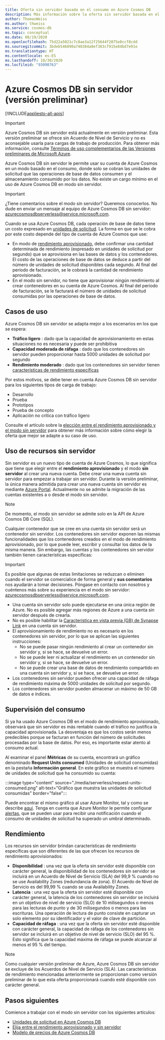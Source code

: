 ```yaml
---
title: Oferta sin servidor basada en el consumo en Azure Cosmos DB
description: Más información sobre la oferta sin servidor basada en el consumo de Azure Cosmos DB.
author: ThomasWeiss
ms.author: thweiss
ms.service: cosmos-db
ms.topic: conceptual
ms.date: 08/19/2020
ms.openlocfilehash: 75d22a5021c7c8ae3a12f25644f2875e0ccf8cdd
ms.sourcegitcommit: 3bdeb546890a740384a8ef383cf915e84bd7e91e
ms.translationtype: HT
ms.contentlocale: es-ES
ms.lasthandoff: 10/30/2020
ms.locfileid: "93098763"
---
```

# <a name="azure-cosmos-db-serverless-preview"></a>Azure Cosmos DB sin servidor (versión preliminar)
[!INCLUDE[appliesto-all-apis](includes/appliesto-all-apis.md)]

> [!IMPORTANT]
> Azure Cosmos DB sin servidor está actualmente en versión preliminar. Esta versión preliminar se ofrece sin Acuerdo de Nivel de Servicio y no es aconsejable usarla para cargas de trabajo de producción. Para obtener más información, consulte [Términos de uso complementarios de las Versiones preliminares de Microsoft Azure](https://azure.microsoft.com/support/legal/preview-supplemental-terms/).

Azure Cosmos DB sin servidor le permite usar su cuenta de Azure Cosmos en un modo basado en el consumo, donde solo se cobran las unidades de solicitud que las operaciones de base de datos consumen y el almacenamiento consumido por los datos. No existe un cargo mínimo en el uso de Azure Cosmos DB en modo sin servidor.

> [!IMPORTANT] 
> ¿Tiene comentarios sobre el modo sin servidor? Queremos conocerlos. No dude en enviar un mensaje al equipo de Azure Cosmos DB sin servidor: [azurecosmosdbserverless@service.microsoft.com](mailto:azurecosmosdbserverless@service.microsoft.com).

Cuando se usa Azure Cosmos DB, cada operación de base de datos tiene un costo expresado en [unidades de solicitud](request-units.md). La forma en que se le cobra por este costo depende del tipo de cuenta de Azure Cosmos que use:

- En modo de [rendimiento aprovisionado](set-throughput.md), debe confirmar una cantidad determinada de rendimiento (expresado en unidades de solicitud por segundo) que se aprovisiona en las bases de datos y los contenedores. El costo de las operaciones de base de datos se deduce a partir del número de unidades de solicitud disponibles cada segundo. Al final del período de facturación, se le cobrará la cantidad de rendimiento aprovisionado.
- En el modo sin servidor, no tiene que aprovisionar ningún rendimiento al crear contenedores en su cuenta de Azure Cosmos. Al final del período de facturación, se le facturará el número de unidades de solicitud consumidas por las operaciones de base de datos.

## <a name="use-cases"></a>Casos de uso

Azure Cosmos DB sin servidor se adapta mejor a los escenarios en los que se espera:

- **Tráfico ligero** : dado que la capacidad de aprovisionamiento en estas situaciones no es necesaria y puede ser prohibitiva
- **Capacidad moderada de ráfaga** : dado que los contenedores sin servidor pueden proporcionar hasta 5000 unidades de solicitud por segundo
- **Rendimiento moderado** : dado que los contenedores sin servidor tienen [características de rendimiento específicas](#performance)

Por estos motivos, se debe tener en cuenta Azure Cosmos DB sin servidor para los siguientes tipos de carga de trabajo:

- Desarrollo
- Prueba
- Prototipos
- Prueba de concepto
- Aplicación no crítica con tráfico ligero

Consulte el artículo sobre la [elección entre el rendimiento aprovisionado y el modo sin servidor](throughput-serverless.md) para obtener más información sobre cómo elegir la oferta que mejor se adapte a su caso de uso.

## <a name="using-serverless-resources"></a>Uso de recursos sin servidor

Sin servidor es un nuevo tipo de cuenta de Azure Cosmos, lo que significa que tiene que elegir entre el **rendimiento aprovisionado** y el modo **sin servidor** al crear una nueva cuenta. Debe crear una nueva cuenta sin servidor para empezar a trabajar sin servidor. Durante la versión preliminar, la única manera admitida para crear una nueva cuenta sin servidor es mediante [Azure Portal](create-cosmosdb-resources-portal.md). Actualmente no se admite la migración de las cuentas existentes a o desde el modo sin servidor.

> [!NOTE]
> De momento, el modo sin servidor se admite solo en la API de Azure Cosmos DB Core (SQL).

Cualquier contenedor que se cree en una cuenta sin servidor será un contenedor sin servidor. Los contenedores sin servidor exponen las mismas funcionalidades que los contenedores creados en el modo de rendimiento aprovisionado, por lo que puede leer, escribir y consultar los datos de la misma manera. Sin embargo, las cuentas y los contenedores sin servidor también tienen características específicas:

> [!IMPORTANT]
> Es posible que algunas de estas limitaciones se reduzcan o eliminen cuando el servidor se comercialice de forma general y **sus comentarios** nos ayudarán a tomar decisiones. Póngase en contacto con nosotros y cuéntenos más sobre su experiencia en el modo sin servidor: [azurecosmosdbserverless@service.microsoft.com](mailto:azurecosmosdbserverless@service.microsoft.com).

- Una cuenta sin servidor solo puede ejecutarse en una única región de Azure. No es posible agregar más regiones de Azure a una cuenta sin servidor después de crearla.
- No es posible habilitar la [Característica en vista previa (GB) de Synapse Link](synapse-link.md) en una cuenta sin servidor.
- El aprovisionamiento de rendimiento no es necesario en los contenedores sin servidor, por lo que se aplican las siguientes instrucciones:
    - No se puede pasar ningún rendimiento al crear un contenedor sin servidor y, si se hace, se devuelve un error.
    - No se puede leer ni actualizar el rendimiento en un contenedor sin servidor y, si se hace, se devuelve un error.
    - No se puede crear una base de datos de rendimiento compartido en una cuenta sin servidor y, si se hace, se devuelve un error.
- Los contenedores sin servidor pueden ofrecer una capacidad de ráfaga de rendimiento máxima de 5000 unidades de solicitud por segundo.
- Los contenedores sin servidor pueden almacenar un máximo de 50 GB de datos e índices.

## <a name="monitoring-your-consumption"></a>Supervisión del consumo

Si ya ha usado Azure Cosmos DB en el modo de rendimiento aprovisionado, observará que sin servidor es más rentable cuando el tráfico no justifica la capacidad aprovisionada. La desventaja es que los costos serán menos predecibles porque se facturan en función del número de solicitudes procesadas por la base de datos. Por eso, es importante estar atento al consumo actual.

Al examinar el panel **Métricas** de su cuenta, encontrará un gráfico denominado **Request Units consumed** (Unidades de solicitud consumidas) en la pestaña **Información general**. En este gráfico se muestra el número de unidades de solicitud que ha consumido su cuenta:

:::image type="content" source="./media/serverless/request-units-consumed.png" alt-text="Gráfico que muestra las unidades de solicitud consumidas" border="false":::

Puede encontrar el mismo gráfico al usar Azure Monitor, tal y como se describe [aquí](monitor-request-unit-usage.md). Tenga en cuenta que Azure Monitor le permite configurar [alertas](../azure-monitor/platform/alerts-metric-overview.md), que se pueden usar para recibir una notificación cuando el consumo de unidades de solicitud ha superado un umbral determinado.

## <a name="performance"></a><a id="performance"></a>Rendimiento

Los recursos sin servidor brindan características de rendimiento específicas que son diferentes de las que ofrecen los recursos de rendimiento aprovisionados:

- **Disponibilidad** : una vez que la oferta sin servidor esté disponible con carácter general, la disponibilidad de los contenedores sin servidor se incluirá en un Acuerdo de Nivel de Servicio (SLA) del 99,9 % cuando no se use Availability Zones (redundancia de zona). El Acuerdo de Nivel de Servicio es del 99,99 % cuando se usa Availability Zones.
- **Latencia** : una vez que la oferta sin servidor esté disponible con carácter general, la latencia de los contenedores sin servidor se incluirá en un objetivo de nivel de servicio (SLO) de 10 milisegundos o menos para las lecturas de punto y de 30 milisegundos o menos para las escrituras. Una operación de lectura de punto consiste en capturar un solo elemento por su identificador y el valor de clave de partición.
- **Capacidad de ráfaga** : una vez que la oferta sin servidor esté disponible con carácter general, la capacidad de ráfaga de los contenedores sin servidor se incluirá en un objetivo de nivel de servicio (SLO) del 95 %. Esto significa que la capacidad máxima de ráfaga se puede alcanzar al menos el 95 % del tiempo.

> [!NOTE]
> Como cualquier versión preliminar de Azure, Azure Cosmos DB sin servidor se excluye de los Acuerdos de Nivel de Servicio (SLA). Las características de rendimiento mencionadas anteriormente se proporcionan como versión preliminar de lo que esta oferta proporcionará cuando esté disponible con carácter general.

## <a name="next-steps"></a>Pasos siguientes

Comience a trabajar con el modo sin servidor con los siguientes artículos:

- [Unidades de solicitud en Azure Cosmos DB](request-units.md)
- [Elija entre el rendimiento aprovisionado y sin servidor](throughput-serverless.md)
- [Modelo de precios de Azure Cosmos DB](how-pricing-works.md)
